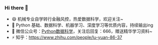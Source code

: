 ### Hi there 👋

- 😄 机械专业自学转行金融风控，热爱数据科学，欢迎关注~
- 🌱 Python 基础、数据科学、机器学习、深度学习等优质内容，持续输出ing
- 🌈 微信公众号：[Python数据科学](https://mp.weixin.qq.com/s/QKGi7bO3mpCWmsFEwuFFTw)，关注后回复：666，赠送精华学习资料~
- ⚡ 知乎：https://www.zhihu.com/people/lu-yuan-86-37
